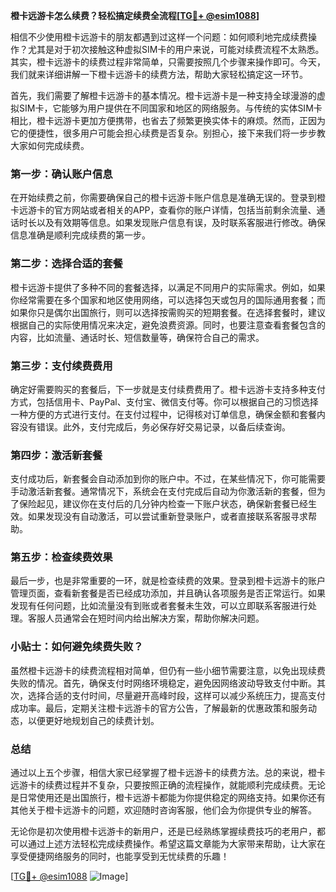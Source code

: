 **橙卡远游卡怎么续费？轻松搞定续费全流程[[TG💪+ @esim1088](https://t.me/s/esim1088)]**

相信不少使用橙卡远游卡的朋友都遇到过这样一个问题：如何顺利地完成续费操作？尤其是对于初次接触这种虚拟SIM卡的用户来说，可能对续费流程不太熟悉。其实，橙卡远游卡的续费过程非常简单，只需要按照几个步骤来操作即可。今天，我们就来详细讲解一下橙卡远游卡的续费方法，帮助大家轻松搞定这一环节。

首先，我们需要了解橙卡远游卡的基本情况。橙卡远游卡是一种支持全球漫游的虚拟SIM卡，它能够为用户提供在不同国家和地区的网络服务。与传统的实体SIM卡相比，橙卡远游卡更加方便携带，也省去了频繁更换实体卡的麻烦。然而，正因为它的便捷性，很多用户可能会担心续费是否复杂。别担心，接下来我们将一步步教大家如何完成续费。

### **第一步：确认账户信息**
在开始续费之前，你需要确保自己的橙卡远游卡账户信息是准确无误的。登录到橙卡远游卡的官方网站或者相关的APP，查看你的账户详情，包括当前剩余流量、通话时长以及有效期等信息。如果发现账户信息有误，及时联系客服进行修改。确保信息准确是顺利完成续费的第一步。

### **第二步：选择合适的套餐**
橙卡远游卡提供了多种不同的套餐选择，以满足不同用户的实际需求。例如，如果你经常需要在多个国家和地区使用网络，可以选择包天或包月的国际通用套餐；而如果你只是偶尔出国旅行，则可以选择按需购买的短期套餐。在选择套餐时，建议根据自己的实际使用情况来决定，避免浪费资源。同时，也要注意查看套餐包含的内容，比如流量、通话时长、短信数量等，确保符合自己的需求。

### **第三步：支付续费费用**
确定好需要购买的套餐后，下一步就是支付续费费用了。橙卡远游卡支持多种支付方式，包括信用卡、PayPal、支付宝、微信支付等。你可以根据自己的习惯选择一种方便的方式进行支付。在支付过程中，记得核对订单信息，确保金额和套餐内容没有错误。此外，支付完成后，务必保存好交易记录，以备后续查询。

### **第四步：激活新套餐**
支付成功后，新套餐会自动添加到你的账户中。不过，在某些情况下，你可能需要手动激活新套餐。通常情况下，系统会在支付完成后自动为你激活新的套餐，但为了保险起见，建议你在支付后的几分钟内检查一下账户状态，确保新套餐已经生效。如果发现没有自动激活，可以尝试重新登录账户，或者直接联系客服寻求帮助。

### **第五步：检查续费效果**
最后一步，也是非常重要的一环，就是检查续费的效果。登录到橙卡远游卡的账户管理页面，查看新套餐是否已经成功添加，并且确认各项服务是否正常运行。如果发现有任何问题，比如流量没有到账或者套餐未生效，可以立即联系客服进行处理。客服人员通常会在短时间内给出解决方案，帮助你解决问题。

### **小贴士：如何避免续费失败？**
虽然橙卡远游卡的续费流程相对简单，但仍有一些小细节需要注意，以免出现续费失败的情况。首先，确保支付时网络环境稳定，避免因网络波动导致支付中断。其次，选择合适的支付时间，尽量避开高峰时段，这样可以减少系统压力，提高支付成功率。最后，定期关注橙卡远游卡的官方公告，了解最新的优惠政策和服务动态，以便更好地规划自己的续费计划。

### **总结**
通过以上五个步骤，相信大家已经掌握了橙卡远游卡的续费方法。总的来说，橙卡远游卡的续费过程并不复杂，只要按照正确的流程操作，就能顺利完成续费。无论是日常使用还是出国旅行，橙卡远游卡都能为你提供稳定的网络支持。如果你还有其他关于橙卡远游卡的问题，欢迎随时咨询客服，他们会为你提供专业的解答。

无论你是初次使用橙卡远游卡的新用户，还是已经熟练掌握续费技巧的老用户，都可以通过上述方法轻松完成续费操作。希望这篇文章能为大家带来帮助，让大家在享受便捷网络服务的同时，也能享受到无忧续费的乐趣！

[[TG💪+ @esim1088](https://t.me/s/esim1088) ![Image](https://i.postimg.cc/4NQfJmqS/Snipaste-2025-05-13-00-14-12.png)]